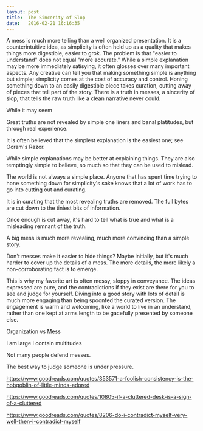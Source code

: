 ```yaml
---
layout: post
title:  The Sincerity of Slop
date:   2016-02-21 16:16:35
---
```


A mess is much more telling than a well organized presentation. It is a counterintuitive idea, as simplicity is often held up as a quality that makes things more digestible, easier to grok. The problem is that "easier to understand" does not equal "more accurate." While a simple explanation may be more immediately satisying, it often glosses over many important aspects. Any creative can tell you that making something simple is anything but simple; simplicity comes at the cost of accuracy and control. Honing something down to an easily digestible piece takes curation, cutting away of pieces that tell part of the story. There is a truth in messes, a sincerity of slop, that tells the raw truth like a clean narrative never could.

While it may seem 


Great truths are not revealed by simple one liners and banal platitudes, but through real experience.

It is often believed that the simplest explanation is the easiest one; see Ocram's Razor.

While simple explanations may be better at explaining things. They are also temptingly simple to believe, so much so that they can be used to mislead.

The world is not always a simple place. Anyone that has spent time trying to hone something down for simplicity's sake knows that a lot of work has to go into cutting out and curating.

It is in curating that the most revealing truths are removed. The full bytes are cut down to the tiniest bits of information.

Once enough is cut away, it's hard to tell what is true and what is a misleading remnant of the truth.

A big mess is much more revealing, much more convincing than a simple story.

Don't messes make it easier to hide things? Maybe initially, but it's much harder to cover up the details of a mess. The more details, the more likely a non-corroborating fact is to emerge.

This is why my favorite art is often messy, sloppy in conveyance. The ideas expressed are pure, and the contradictions if they exist are there for you to see and judge for yourself. Diving into a good story with lots of detail is much more engaging than being spoonfed the curated version. The engagement is warm and welcoming, like a world to live in an understand, rather than one kept at arms length to be gacefully presented by someone else.


Organization vs Mess

I am large I contain multitudes

Not many people defend messes.

The best way to judge someone is under pressure.

https://www.goodreads.com/quotes/353571-a-foolish-consistency-is-the-hobgoblin-of-little-minds-adored

https://www.goodreads.com/quotes/10805-if-a-cluttered-desk-is-a-sign-of-a-cluttered

https://www.goodreads.com/quotes/8206-do-i-contradict-myself-very-well-then-i-contradict-myself
